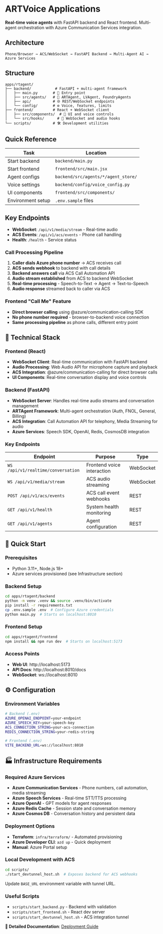 # **ARTVoice Applications**

**Real-time voice agents** with FastAPI backend and React frontend. Multi-agent orchestration with Azure Communication Services integration.

## **Architecture**

```
Phone/Browser → ACS/WebSocket → FastAPI Backend → Multi-Agent AI → Azure Services
```

## **Structure**

```
apps/rtagent/
├── backend/           # FastAPI + multi-agent framework
│   ├── main.py       # 🚀 Entry point
│   ├── src/agents/   # 🤖 ARTAgent, LVAgent, FoundryAgents
│   ├── api/          # 🌐 REST/WebSocket endpoints
│   └── config/       # ⚙️ Voice, features, limits
├── frontend/         # React + WebSocket client
│   ├── src/components/  # 🎨 UI and voice controls
│   └── src/hooks/      # 🔗 WebSocket and audio hooks
└── scripts/          # 🛠️ Development utilities
```

## **Quick Reference**

| **Task** | **Location** |
|----------|--------------|
| Start backend | `backend/main.py` |
| Start frontend | `frontend/src/main.jsx` |
| Agent configs | `backend/src/agents/*/agent_store/` |
| Voice settings | `backend/config/voice_config.py` |
| UI components | `frontend/src/components/` |
| Environment setup | `.env.sample` files |

## **Key Endpoints**

- **WebSocket**: `/api/v1/media/stream` - Real-time audio
- **ACS Events**: `/api/v1/acs/events` - Phone call handling
- **Health**: `/health` - Service status

### **Call Processing Pipeline**
1. **Caller dials Azure phone number** → ACS receives call
2. **ACS sends webhook** to backend with call details
3. **Backend answers call** via ACS Call Automation API
4. **Audio stream established** from ACS to backend WebSocket
5. **Real-time processing** - Speech-to-Text → Agent → Text-to-Speech
6. **Audio response** streamed back to caller via ACS

### **Frontend "Call Me" Feature**
- **Direct browser calling** using @azure/communication-calling SDK
- **No phone number required** - browser-to-backend voice connection
- **Same processing pipeline** as phone calls, different entry point

## **🔧 Technical Stack**

### **Frontend (React)**
- **WebSocket Client**: Real-time communication with FastAPI backend
- **Audio Processing**: Web Audio API for microphone capture and playback
- **ACS Integration**: @azure/communication-calling for direct browser calls
- **UI Components**: Real-time conversation display and voice controls

### **Backend (FastAPI)**
- **WebSocket Server**: Handles real-time audio streams and conversation management
- **ARTAgent Framework**: Multi-agent orchestration (Auth, FNOL, General, Billing)
- **ACS Integration**: Call Automation API for telephony, Media Streaming for audio
- **Azure Services**: Speech SDK, OpenAI, Redis, CosmosDB integration

### **Key Endpoints**
| **Endpoint** | **Purpose** | **Type** |
|--------------|-------------|----------|
| `WS /api/v1/realtime/conversation` | Frontend voice interaction | WebSocket |
| `WS /api/v1/media/stream` | ACS audio streaming | WebSocket |
| `POST /api/v1/acs/events` | ACS call event webhooks | REST |
| `GET /api/v1/health` | System health monitoring | REST |
| `GET /api/v1/agents` | Agent configuration | REST |

## **🚀 Quick Start**

### **Prerequisites**
- Python 3.11+, Node.js 18+
- Azure services provisioned (see Infrastructure section)

### **Backend Setup**
```bash
cd apps/rtagent/backend
python -m venv .venv && source .venv/bin/activate
pip install -r requirements.txt
cp .env.sample .env  # Configure Azure credentials
python main.py  # Starts on localhost:8010
```

### **Frontend Setup**  
```bash
cd apps/rtagent/frontend
npm install && npm run dev  # Starts on localhost:5173
```

### **Access Points**
- **Web UI**: http://localhost:5173
- **API Docs**: http://localhost:8010/docs
- **WebSocket**: ws://localhost:8010

## **⚙️ Configuration**

### **Environment Variables**
```bash
# Backend (.env)
AZURE_OPENAI_ENDPOINT=your-endpoint
AZURE_SPEECH_KEY=your-speech-key  
ACS_CONNECTION_STRING=your-acs-connection
REDIS_CONNECTION_STRING=your-redis-string

# Frontend (.env)
VITE_BACKEND_URL=ws://localhost:8010
```

## **🏭 Infrastructure Requirements**

### **Required Azure Services**
- **Azure Communication Services** - Phone numbers, call automation, media streaming
- **Azure Speech Services** - Real-time STT/TTS processing  
- **Azure OpenAI** - GPT models for agent responses
- **Azure Redis Cache** - Session state and conversation memory
- **Azure Cosmos DB** - Conversation history and persistent data

### **Deployment Options**
- **Terraform**: `infra/terraform/` - Automated provisioning
- **Azure Developer CLI**: `azd up` - Quick deployment
- **Manual**: Azure Portal setup

### **Local Development with ACS**
```bash
cd scripts/
./start_devtunnel_host.sh  # Exposes backend for ACS webhooks
```
Update `BASE_URL` environment variable with tunnel URL.

### **Useful Scripts**
- `scripts/start_backend.py` - Backend with validation
- `scripts/start_frontend.sh` - React dev server
- `scripts/start_devtunnel_host.sh` - ACS integration tunnel

**📖 Detailed Documentation**: [Deployment Guide](../../docs/DeploymentGuide.md)


